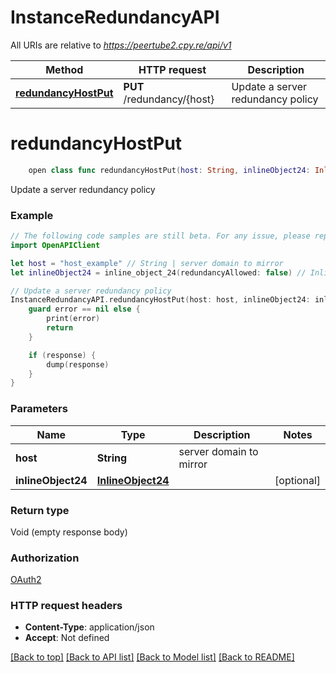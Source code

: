 # InstanceRedundancyAPI

All URIs are relative to *https://peertube2.cpy.re/api/v1*

Method | HTTP request | Description
------------- | ------------- | -------------
[**redundancyHostPut**](InstanceRedundancyAPI.md#redundancyhostput) | **PUT** /redundancy/{host} | Update a server redundancy policy


# **redundancyHostPut**
```swift
    open class func redundancyHostPut(host: String, inlineObject24: InlineObject24? = nil, completion: @escaping (_ data: Void?, _ error: Error?) -> Void)
```

Update a server redundancy policy

### Example 
```swift
// The following code samples are still beta. For any issue, please report via http://github.com/OpenAPITools/openapi-generator/issues/new
import OpenAPIClient

let host = "host_example" // String | server domain to mirror
let inlineObject24 = inline_object_24(redundancyAllowed: false) // InlineObject24 |  (optional)

// Update a server redundancy policy
InstanceRedundancyAPI.redundancyHostPut(host: host, inlineObject24: inlineObject24) { (response, error) in
    guard error == nil else {
        print(error)
        return
    }

    if (response) {
        dump(response)
    }
}
```

### Parameters

Name | Type | Description  | Notes
------------- | ------------- | ------------- | -------------
 **host** | **String** | server domain to mirror | 
 **inlineObject24** | [**InlineObject24**](InlineObject24.md) |  | [optional] 

### Return type

Void (empty response body)

### Authorization

[OAuth2](../README.md#OAuth2)

### HTTP request headers

 - **Content-Type**: application/json
 - **Accept**: Not defined

[[Back to top]](#) [[Back to API list]](../README.md#documentation-for-api-endpoints) [[Back to Model list]](../README.md#documentation-for-models) [[Back to README]](../README.md)


